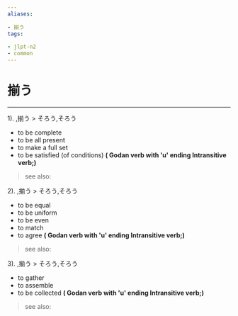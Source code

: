 ```yaml
---
aliases:
    
- 揃う
tags:
    
- jlpt-n2
- common
---
```


# 揃う
---
1).
,揃う > そろう,そろう

- to be complete
- to be all present
- to make a full set
- to be satisfied (of conditions)
**( Godan verb with 'u' ending Intransitive verb;)**
> see also: 
            
2).
,揃う > そろう,そろう

- to be equal
- to be uniform
- to be even
- to match
- to agree
**( Godan verb with 'u' ending Intransitive verb;)**
> see also: 
            
3).
,揃う > そろう,そろう

- to gather
- to assemble
- to be collected
**( Godan verb with 'u' ending Intransitive verb;)**
> see also: 
            